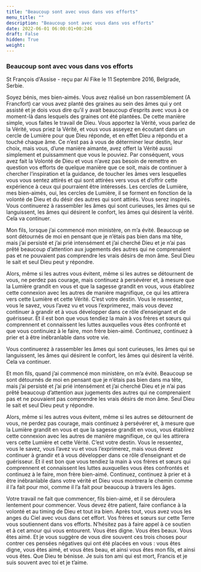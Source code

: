 ```yaml
---
title: "Beaucoup sont avec vous dans vos efforts"
menu_title: ""
description: "Beaucoup sont avec vous dans vos efforts"
date: 2022-06-01 06:00:01+00:246
draft: False
hidden: True
weight:
---
```

### Beaucoup sont avec vous dans vos efforts

St François d'Assise - reçu par Al Fike le 11 Septembre 2016, Belgrade, Serbie.

Soyez bénis, mes bien-aimés. Vous avez réalisé un bon rassemblement (A Francfort) car vous avez planté des graines au sein des âmes qui y ont assisté et je dois vous dire qu’il y avait beaucoup d’esprits avec vous à ce moment-là dans lesquels des graines ont été plantées. De cette manière simple, vous faites le travail de Dieu. Vous apportez la Vérité, vous parlez de la Vérité, vous priez la Vérité, et vous vous asseyez en écoutant dans un cercle de Lumière pour que Dieu réponde, et en effet Dieu a répondu et a touché chaque âme. Ce n’est pas à vous de déterminer leur destin, leur choix, mais vous, d’une manière aimante, avez offert la Vérité aussi simplement et puissamment que vous le pouviez. Par conséquent, vous avez fait la Volonté de Dieu et vous n’avez pas besoin de remettre en question vos efforts de quelque manière que ce soit, mais de continuer à chercher l’inspiration et la guidance, de toucher les âmes vers lesquelles vous vous sentez attirés et qui sont attirées vers vous et d’offrir cette expérience à ceux qui pourraient être intéressés. Les cercles de Lumière, mes bien-aimés, oui, les cercles de Lumière, il se forment en fonction de la volonté de Dieu et du désir des autres qui sont attirés. Vous serez inspirés. Vous continuerez à rassembler les âmes qui sont curieuses, les âmes qui se languissent, les âmes qui désirent le confort, les âmes qui désirent la vérité. Cela va continuer.

Mon fils, lorsque j’ai commencé mon ministère, on m’a évité. Beaucoup se sont détournés de moi en pensant que je n’étais pas bien dans ma tête, mais j’ai persisté et j’ai prié intensément et j’ai cherché Dieu et je n’ai pas prêté beaucoup d’attention aux jugements des autres qui ne comprenaient pas et ne pouvaient pas comprendre les vrais désirs de mon âme. Seul Dieu le sait et seul Dieu peut y répondre.

Alors, même si les autres vous évitent, même si les autres se détournent de vous, ne perdez pas courage, mais continuez à persévérer et, à mesure que la Lumière grandit en vous et que la sagesse grandit en vous, vous établirez cette connexion avec les autres de manière magnifique, ce qui les attirera vers cette Lumière et cette Vérité. C’est votre destin. Vous le ressentez, vous le savez, vous l’avez vu et vous l’exprimerez, mais vous devez continuer à grandir et à vous développer dans ce rôle d’enseignant et de guérisseur. Et il est bon que vous tendiez la main à vos frères et sœurs qui comprennent et connaissent les luttes auxquelles vous êtes confronté et que vous continuiez à le faire, mon frère bien-aimé. Continuez, continuez à prier et à être inébranlable dans votre vie.

Vous continuerez à rassembler les âmes qui sont curieuses, les âmes qui se languissent, les âmes qui désirent le confort, les âmes qui désirent la vérité. Cela va continuer.

Et mon fils, quand j’ai commencé mon ministère, on m’a évité. Beaucoup se sont détournés de moi en pensant que je n’étais pas bien dans ma tête, mais j’ai persisté et j’ai prié intensément et j’ai cherché Dieu et je n’ai pas prêté beaucoup d’attention aux jugements des autres qui ne comprenaient pas et ne pouvaient pas comprendre les vrais désirs de mon âme. Seul Dieu le sait et seul Dieu peut y répondre.

Alors, même si les autres vous évitent, même si les autres se détournent de vous, ne perdez pas courage, mais continuez à persévérer et, à mesure que la Lumière grandit en vous et que la sagesse grandit en vous, vous établirez cette connexion avec les autres de manière magnifique, ce qui les attirera vers cette Lumière et cette Vérité. C’est votre destin. Vous le ressentez, vous le savez, vous l’avez vu et vous l’exprimerez, mais vous devez continuer à grandir et à vous développer dans ce rôle d’enseignant et de guérisseur. Et il est bon que vous tendiez la main à vos frères et sœurs qui comprennent et connaissent les luttes auxquelles vous êtes confrontés et continuez à le faire, mon frère bien-aimé. Continuez, continuez à prier et à être inébranlable dans votre vérité et Dieu vous montrera le chemin comme il l’a fait pour moi, comme il l’a fait pour beaucoup à travers les âges.

Votre travail ne fait que commencer, fils bien-aimé, et il se déroulera lentement pour commencer. Vous devez être patient, faire confiance à la volonté et au timing de Dieu et tout ira bien. Après tout, vous avez vous les anges du Ciel avec vous dans cet effort. Vos frères et sœurs sur cette Terre vous soutiennent dans vos efforts. N’hésitez pas à faire appel à ce soutien et à cet amour qui vous entourent. Vous êtes digne. Vous êtes beaux. Vous êtes aimé. Et je vous suggère de vous dire souvent ces trois choses pour contrer ces pensées négatives qui ont été placées en vous : vous êtes digne, vous êtes aimé, et vous êtes beau, et ainsi vous êtes mon fils, et ainsi vous êtes. Que Dieu te bénisse. Je suis ton ami qui est mort, Francis et je suis souvent avec toi et je t’aime.
